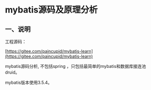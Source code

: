 # mybatis源码及原理分析

## 一、说明

工程源码：

[https://gitee.com/paincupid/mybatis-learn](https://gitee.com/paincupid/mybatis-learn)

mybatis源码分析, 不包括spring ，只包括最简单的mybatis和数据库接连池druid。

mybatis版本使用3.5.4。







